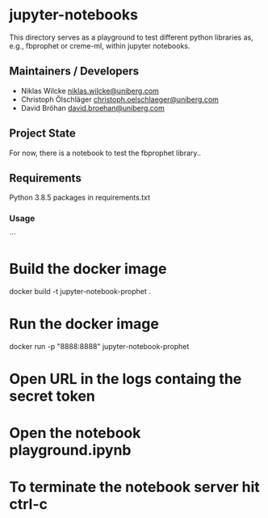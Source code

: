 # jupyter-notebooks
This directory serves as a playground to test different python libraries as, e.g., fbprophet or creme-ml, within jupyter notebooks. 

## Maintainers / Developers
* Niklas Wilcke <niklas.wilcke@uniberg.com>
* Christoph Ölschläger <christoph.oelschlaeger@uniberg.com>
* David Bröhan <david.broehan@uniberg.com>

## Project State
For now, there is a notebook to test the fbprophet library..

## Requirements
Python 3.8.5
packages in requirements.txt

### Usage
´´´
# Build the docker image
docker build -t jupyter-notebook-prophet .
# Run the docker image
docker run -p "8888:8888" jupyter-notebook-prophet
# Open URL in the logs containg the secret token
# Open the notebook playground.ipynb
# To terminate the notebook server hit ctrl-c
```
